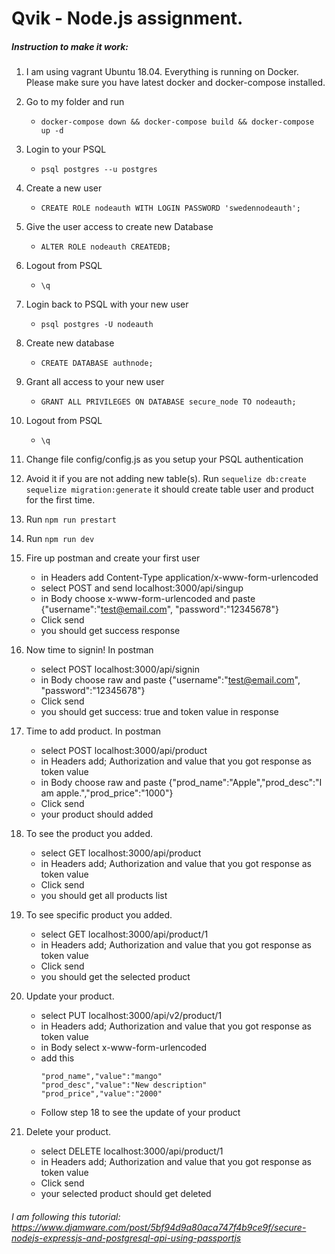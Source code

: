 # Qvik - Node.js assignment.

##### Instruction to make it work:

1. I am using vagrant Ubuntu 18.04. Everything is running on Docker. Please make sure you have latest docker and docker-compose installed. 
1. Go to my folder and run
	* ```docker-compose down && docker-compose build && docker-compose up -d```
1. Login to your PSQL
	* ```psql postgres --u postgres```
1. Create a new user 
	* ```CREATE ROLE nodeauth WITH LOGIN PASSWORD 'swedennodeauth';```
1. Give the user access to create new Database
	* ```ALTER ROLE nodeauth CREATEDB;```
1. Logout from PSQL
	* ```\q```
1. Login back to PSQL with your new user
	* ```psql postgres -U nodeauth```
1. Create new database
	* ```CREATE DATABASE authnode;```
1. Grant all access to your new user
	* ```GRANT ALL PRIVILEGES ON DATABASE secure_node TO nodeauth;```
1. Logout from PSQL
	* ```\q```
1. Change file config/config.js as you setup your PSQL authentication
1. Avoid it if you are not adding new table(s). Run ```sequelize db:create``` ```sequelize migration:generate``` it should create table user and product for the first time.
1. Run ```npm run prestart```
1. Run ```npm run dev```
1. Fire up postman and create your first user
	* in Headers add Content-Type application/x-www-form-urlencoded
	* select POST and send localhost:3000/api/singup
	* in Body choose x-www-form-urlencoded and paste {"username":"test@email.com", "password":"12345678"}
	* Click send
	* you should get success response
1. Now time to signin! In postman
	* select POST localhost:3000/api/signin
	* in Body choose raw and paste {"username":"test@email.com", "password":"12345678"}
	* Click send
	* you should get success: true and token value in response
1. Time to add product. In postman
	* select POST localhost:3000/api/product
	* in Headers add; Authorization and value that you got response as token value
	* in Body choose raw and paste {"prod_name":"Apple","prod_desc":"I am apple.","prod_price":"1000"}
	* Click send 
	* your product should added
1. To see the product you added.
	* select GET localhost:3000/api/product
	* in Headers add; Authorization and value that you got response as token value
	* Click send
	* you should get all products list
1. To see specific product you added.
	* select GET localhost:3000/api/product/1
	* in Headers add; Authorization and value that you got response as token value
	* Click send
	* you should get the selected product
1. Update your product.
	* select PUT localhost:3000/api/v2/product/1
	* in Headers add; Authorization and value that you got response as token value
	* in Body select x-www-form-urlencoded
	* add this 
		```
		"prod_name","value":"mango"
		"prod_desc","value":"New description"
		"prod_price","value":"2000"
		```
	* Follow step 18 to see the update of your product
	
1. Delete your product.
	* select DELETE localhost:3000/api/product/1
	* in Headers add; Authorization and value that you got response as token value
	* Click send
	* your selected product should get deleted
###### I am following this tutorial: https://www.djamware.com/post/5bf94d9a80aca747f4b9ce9f/secure-nodejs-expressjs-and-postgresql-api-using-passportjs
